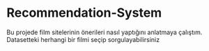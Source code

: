 # Recommendation-System
Bu projede film sitelerinin önerileri nasıl yaptığını anlatmaya çalıştım. Datasetteki herhangi bir filmi seçip sorgulayabilirsiniz
